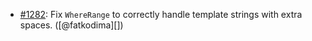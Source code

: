 * [#1282](https://github.com/rubocop/rubocop-rails/issues/1282): Fix `WhereRange` to correctly handle template strings with extra spaces. ([@fatkodima][])
